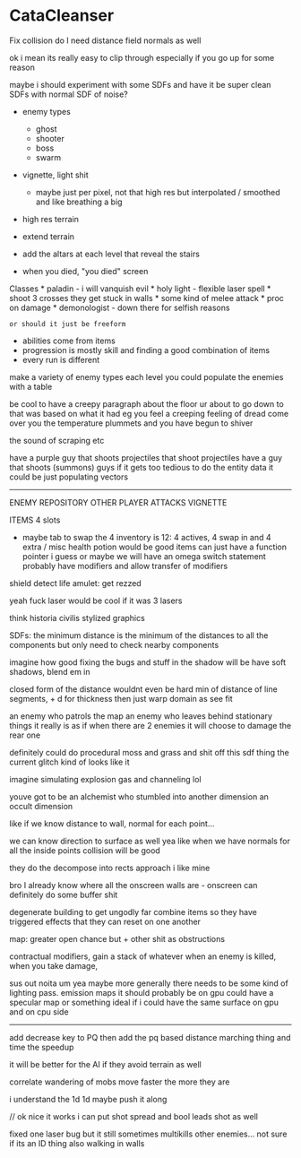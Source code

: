 # CataCleanser
Fix collision
do I need distance field normals as well

ok i mean its really easy to clip through especially if you go up for some reason

maybe i should experiment with some SDFs and have it be super clean
SDFs with normal
SDF of noise?


* enemy types
    * ghost
    * shooter
    * boss
    * swarm

* vignette, light shit
    * maybe just per pixel, not that high res but interpolated / smoothed and like breathing a big

* high res terrain

* extend terrain

* add the altars at each level that reveal the stairs

* when you died, "you died" screen


Classes
    * paladin - i will vanquish evil
        * holy light - flexible laser spell
        * shoot 3 crosses they get stuck in walls
        * some kind of melee attack
        * proc on damage
    * demonologist - down there for selfish reasons

    or should it just be freeform

* abilities come from items
* progression is mostly skill and finding a good combination of items
* every run is different


make a variety of enemy types
each level you could populate the enemies with a table

be cool to have a creepy paragraph about the floor ur about to go down to
that was based on what it had
eg you feel a creeping feeling of dread come over you
the temperature plummets and you have begun to shiver

the sound of scraping
etc


have a purple guy that shoots projectiles that shoot projectiles
have a guy that shoots (summons) guys
if it gets too tedious to do the entity data it could be just populating vectors

-----

ENEMY REPOSITORY
OTHER PLAYER ATTACKS
VIGNETTE


ITEMS
4 slots
+ maybe tab to swap the 4
inventory is 12: 4 actives, 4 swap in and 4 extra / misc
health potion would be good
items can just have a function pointer i guess
or maybe we will have an omega switch statement
probably have modifiers and allow transfer of modifiers


shield
detect life
amulet: get rezzed

yeah fuck laser would be cool if it was 3 lasers


think historia civilis stylized graphics

SDFs: the minimum distance is the minimum of the distances to all the components
but only need to check nearby components

imagine how good fixing the bugs and stuff in the shadow will be
have soft shadows, blend em in

closed form of the distance wouldnt even be hard
min of distance of line segments, + d for thickness
then just warp domain as see fit

an enemy who patrols the map
an enemy who leaves behind stationary things
it really is as if when there are 2 enemies it will choose to damage the rear one

definitely could do procedural moss and grass and shit off this sdf thing
the current glitch kind of looks like it

imagine simulating explosion gas and channeling lol

youve got to be an alchemist who stumbled into another dimension
an occult dimension

like if we know distance to wall, normal for each point...

we can know direction to surface as well
yea like when we have normals for all the inside points collision will be good

they do the decompose into rects approach
i like mine

bro I already know where all the onscreen walls are - onscreen
can definitely do some buffer shit



degenerate building to get ungodly far
combine items so they have triggered effects that they can reset on one another

map: greater open chance but + other shit as obstructions

contractual modifiers, gain a stack of whatever when an enemy is killed, when you take damage, 

sus out noita
um yea maybe more generally there needs to be some kind of lighting pass. emission maps
it should probably be on gpu
could have a specular map or something
ideal if i could have the same surface on gpu and on cpu side

---

add decrease key to PQ
then add the pq based distance marching thing and time the speedup

it will be better for the AI if they avoid terrain as well

correlate wandering of mobs
move faster the more they are

i understand the 1d 1d maybe
push it along


// ok nice it works
i can put shot spread
and bool leads shot as well




fixed one laser bug but it still sometimes multikills other enemies...
not sure if its an ID thing
also walking in walls